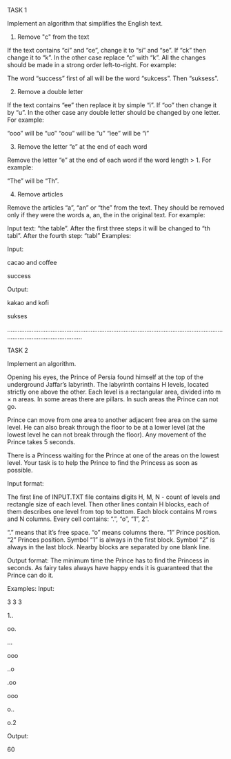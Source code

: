 TASK 1

Implement an algorithm that simplifies the English text. 

1) Remove "c" from the text

If the text contains “ci” and “ce”, change it to “si” and “se”.
If “ck” then change it to “k”.
In the other case replace “c” with “k”.
All the changes should be made in a strong order left-to-right.
For example:

The word “success” first of all will be the word “sukcess”. Then “suksess”.

2) Remove a double letter

If the text contains “ee” then replace it by simple “i”.
If “oo” then change it by “u”.
In the other case any double letter should be changed by one letter.
For example:

“ooo” will be “uo”
“oou” will be “u”
“iee” will be “i”

3) Remove the letter “e” at the end of each word

Remove the letter “e” at the end of each word if the word length > 1.
For example:

“The” will be “Th”.

4) Remove articles

Remove the articles “a”, “an” or “the” from the text. They should be removed only if they were the words a, an, the in the original text.
For example:

Input text: “the table”. After the first three steps it will be changed to “th tabl”. After the fourth step: “tabl”
Examples:

Input:

cacao and coffee

success 

Output:

kakao and kofi

sukses

.......................................................................................................................................................................

TASK 2

Implement an algorithm. 

Opening his eyes, the Prince of Persia found himself at the top of the underground Jaffar’s labyrinth. The labyrinth contains H levels, located strictly one above the other. Each level is a rectangular area, divided into m × n areas. In some areas there are pillars. In such areas the Prince can not go.

Prince can move from one area to another adjacent free area on the same level. He can also break through the floor to be at a lower level (at the lowest level he can not break through the floor). Any movement of the Prince takes 5 seconds.

There is a Princess waiting for the Prince at one of the areas on the lowest level. Your task is to help the Prince to find the Princess as soon as possible.

Input format:

The first line of INPUT.TXT file contains digits H, M, N - count of levels and rectangle size of each level. Then other lines contain H blocks, each of them describes one level from top to bottom. Each block contains M rows and N columns. Every cell contains: “.”, “o”, “1”, 2”.

“.” means that it’s free space.
“o” means columns there.
“1” Prince position.
“2” Princes position.
Symbol “1” is always in the first block. Symbol “2” is always in the last block. Nearby blocks are separated by one blank line.

Output format:
The minimum time the Prince has to find the Princess in seconds. As fairy tales always have happy ends it is guaranteed that the Prince can do it.

Examples:
Input:

3 3 3

1..

oo.

...

ooo

..o

.oo

ooo

o..

o.2


Output:

60
